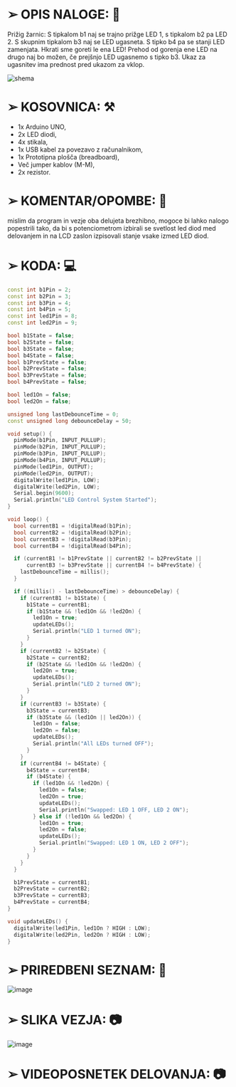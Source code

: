 # ➢  OPIS NALOGE: 📰

Prižig žarnic: S tipkalom b1 naj se trajno prižge LED 1, s tipkalom b2 pa LED 2. S skupnim tipkalom b3 naj se LED ugasneta. S tipko b4 pa se stanji LED zamenjata. Hkrati sme goreti le ena LED! Prehod od gorenja ene LED na drugo naj bo možen, če prejšnjo LED ugasnemo s tipko b3. Ukaz za ugasnitev ima prednost pred     ukazom za vklop.

![shema](https://github.com/user-attachments/assets/ff75d279-2e04-4d8d-a4fa-82703b2a36ec)


# ➢  KOSOVNICA: ⚒️
  - 1x Arduino UNO,
  - 2x LED diodi,
  - 4x stikala,
  - 1x USB kabel za povezavo z računalnikom,
  - 1x Prototipna plošča (breadboard),
  - Več jumper kablov (M-M),
  - 2x rezistor.


# ➢  KOMENTAR/OPOMBE: 📝
mislim da program in vezje oba delujeta brezhibno, mogoce bi lahko nalogo popestrili tako, da bi s potenciometrom izbirali se svetlost led diod med delovanjem in na LCD zaslon izpisovali stanje vsake izmed LED diod.

# ➢  KODA: 💻

```cpp
const int b1Pin = 2;     
const int b2Pin = 3;    
const int b3Pin = 4;     
const int b4Pin = 5;     
const int led1Pin = 8;   
const int led2Pin = 9;   

bool b1State = false;
bool b2State = false;
bool b3State = false;
bool b4State = false;
bool b1PrevState = false;
bool b2PrevState = false;
bool b3PrevState = false;
bool b4PrevState = false;

bool led1On = false;
bool led2On = false;

unsigned long lastDebounceTime = 0;
const unsigned long debounceDelay = 50; 

void setup() {
  pinMode(b1Pin, INPUT_PULLUP);
  pinMode(b2Pin, INPUT_PULLUP);
  pinMode(b3Pin, INPUT_PULLUP);
  pinMode(b4Pin, INPUT_PULLUP);
  pinMode(led1Pin, OUTPUT);
  pinMode(led2Pin, OUTPUT);
  digitalWrite(led1Pin, LOW);
  digitalWrite(led2Pin, LOW);
  Serial.begin(9600);
  Serial.println("LED Control System Started");
}

void loop() {
  bool currentB1 = !digitalRead(b1Pin);
  bool currentB2 = !digitalRead(b2Pin);
  bool currentB3 = !digitalRead(b3Pin);
  bool currentB4 = !digitalRead(b4Pin);

  if (currentB1 != b1PrevState || currentB2 != b2PrevState || 
      currentB3 != b3PrevState || currentB4 != b4PrevState) {
    lastDebounceTime = millis();
  }

  if ((millis() - lastDebounceTime) > debounceDelay) {
    if (currentB1 != b1State) {
      b1State = currentB1;
      if (b1State && !led1On && !led2On) {
        led1On = true;
        updateLEDs();
        Serial.println("LED 1 turned ON");
      }
    }
    if (currentB2 != b2State) {
      b2State = currentB2;
      if (b2State && !led1On && !led2On) {
        led2On = true;
        updateLEDs();
        Serial.println("LED 2 turned ON");
      }
    }
    if (currentB3 != b3State) {
      b3State = currentB3;
      if (b3State && (led1On || led2On)) {
        led1On = false;
        led2On = false;
        updateLEDs();
        Serial.println("All LEDs turned OFF");
      }
    }
    if (currentB4 != b4State) {
      b4State = currentB4;
      if (b4State) {
        if (led1On && !led2On) {
          led1On = false;
          led2On = true;
          updateLEDs();
          Serial.println("Swapped: LED 1 OFF, LED 2 ON");
        } else if (!led1On && led2On) {
          led1On = true;
          led2On = false;
          updateLEDs();
          Serial.println("Swapped: LED 1 ON, LED 2 OFF");
        }
      }
    }
  }

  b1PrevState = currentB1;
  b2PrevState = currentB2;
  b3PrevState = currentB3;
  b4PrevState = currentB4;
}

void updateLEDs() {
  digitalWrite(led1Pin, led1On ? HIGH : LOW);
  digitalWrite(led2Pin, led2On ? HIGH : LOW);
}


```

# ➢ PRIREDBENI SEZNAM: 📝
![image](https://github.com/user-attachments/assets/42eb627b-963e-41ce-a7f7-b1df971b82c7)


# ➢  SLIKA VEZJA: 📷
![image](https://github.com/user-attachments/assets/813b51c4-fa35-4490-8286-36aeba7e15fc)


# ➢  VIDEOPOSNETEK DELOVANJA: 📷



    
